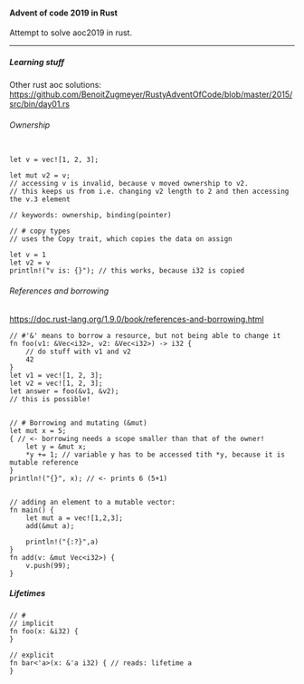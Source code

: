 #### Advent of code 2019 in Rust

Attempt to solve aoc2019 in rust.

---
##### Learning stuff

Other rust aoc solutions: 
https://github.com/BenoitZugmeyer/RustyAdventOfCode/blob/master/2015/src/bin/day01.rs

###### Ownership

```

let v = vec![1, 2, 3];

let mut v2 = v;
// accessing v is invalid, because v moved ownership to v2.
// this keeps us from i.e. changing v2 length to 2 and then accessing the v.3 element

// keywords: ownership, binding(pointer)

// # copy types
// uses the Copy trait, which copies the data on assign

let v = 1
let v2 = v
println!("v is: {}"); // this works, because i32 is copied

```

###### References and borrowing
https://doc.rust-lang.org/1.9.0/book/references-and-borrowing.html

```
// #'&' means to borrow a resource, but not being able to change it
fn foo(v1: &Vec<i32>, v2: &Vec<i32>) -> i32 {
    // do stuff with v1 and v2
    42
}
let v1 = vec![1, 2, 3];
let v2 = vec![1, 2, 3];
let answer = foo(&v1, &v2);
// this is possible!


// # Borrowing and mutating (&mut) 
let mut x = 5;
{ // <- borrowing needs a scope smaller than that of the owner!
    let y = &mut x;
    *y += 1; // variable y has to be accessed tith *y, because it is mutable reference
}
println!("{}", x); // <- prints 6 (5+1)


// adding an element to a mutable vector:
fn main() {
    let mut a = vec![1,2,3];
    add(&mut a);

    println!("{:?}",a)
}
fn add(v: &mut Vec<i32>) {
    v.push(99);
}

```

##### Lifetimes

```
// # 
// implicit
fn foo(x: &i32) {
}

// explicit
fn bar<'a>(x: &'a i32) { // reads: lifetime a
}
```